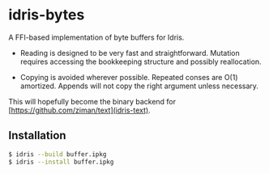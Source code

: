 # idris-bytes

A FFI-based implementation of byte buffers for Idris.

* Reading is designed to be very fast and straightforward.
  Mutation requires accessing the bookkeeping structure and possibly reallocation.

* Copying is avoided wherever possible. Repeated conses are O(1) amortized.
  Appends will not copy the right argument unless necessary.

This will hopefully become the binary backend for
[https://github.com/ziman/text](idris-text).

## Installation

```bash
$ idris --build buffer.ipkg
$ idris --install buffer.ipkg
```
